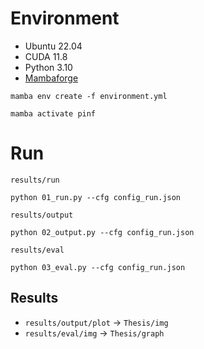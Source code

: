 # Environment

- Ubuntu 22.04 
- CUDA 11.8
- Python 3.10
- [Mambaforge](https://github.com/conda-forge/miniforge#mambaforge)

```
mamba env create -f environment.yml 
```

```
mamba activate pinf
```

# Run

`results/run`
```
python 01_run.py --cfg config_run.json
```

`results/output`
```
python 02_output.py --cfg config_run.json
```

`results/eval`
```
python 03_eval.py --cfg config_run.json
```

## Results

- `results/output/plot` -> `Thesis/img`
- `results/eval/img` -> `Thesis/graph`